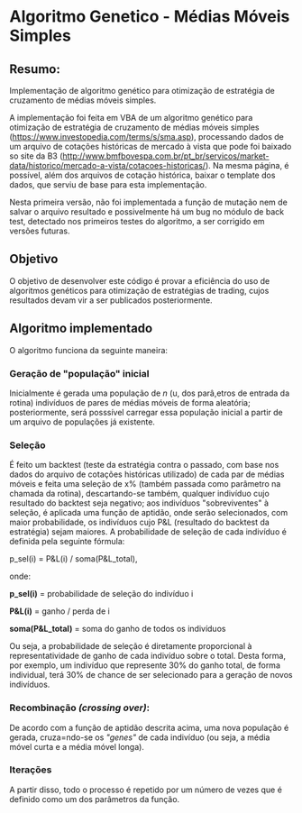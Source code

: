 # Algoritmo Genetico - Médias Móveis Simples

## Resumo:
Implementação de algoritmo genético para otimização de estratégia de cruzamento de médias móveis simples.

A implementação foi feita em VBA de um algoritmo genético para otimização de estratégia de cruzamento de médias móveis simples (https://www.investopedia.com/terms/s/sma.asp), processando dados de um arquivo de cotações históricas de mercado à vista que pode foi baixado so site da B3 (http://www.bmfbovespa.com.br/pt_br/servicos/market-data/historico/mercado-a-vista/cotacoes-historicas/). Na mesma página, é possível, além dos arquivos de cotação histórica, baixar o template dos dados, que serviu de base para esta implementação.

Nesta primeira versão, não foi implementada a função de mutação nem de salvar o arquivo resultado e possivelmente há um bug no módulo de back test, detectado nos primeiros testes do algoritmo, a ser corrigido em versões futuras.

## Objetivo
O objetivo de desenvolver este código é provar a eficiência do uso de algoritmos genéticos para otimização de estratégias de trading, cujos resultados devam vir a ser publicados posteriormente.

## Algoritmo implementado
O algoritmo funciona da seguinte maneira: 

### Geração de "população" inicial
Inicialmente é gerada uma população de <i>n</i> (u, dos parâ,etros de entrada da rotina) indivíduos de pares de médias móveis de forma aleatória; posteriormente, será posssível carregar essa população inicial a partir de um arquivo de populações já existente.

### Seleção
É feito um backtest (teste da estratégia contra o passado, com base nos dados do arquivo de cotações históricas utilizado) de cada par de médias móveis e feita uma seleção de x% (também passada como parâmetro na chamada da rotina), descartando-se também, qualquer indivíduo cujo resultado do backtest seja negativo; aos indivíduos "sobreviventes" à seleção, é aplicada uma função de aptidão, onde serão selecionados, com maior probabilidade, os indivíduos cujo P&L (resultado do backtest da estratégia) sejam maiores. A probabilidade de seleção de cada indivíduo é definida pela seguinte fórmula:

p_sel(i) = P&L(i) / soma(P&L_total),

<p>onde:</p>
<p><b>p_sel(i)</b> = probabilidade de seleção do indivíduo i</p>
<p><b>P&L(i)</b> = ganho / perda de i</p>
<p><b>soma(P&L_total)</b> = soma do ganho de todos os indivíduos</p>



Ou seja, a probabilidade de seleção é diretamente proporcional à representatividade de ganho de cada indivíduo sobre o total. Desta forma, por exemplo, um indivíduo que represente 30% do ganho total, de forma individual, terá 30% de chance de ser selecionado para a geração de novos indivíduos.

### Recombinação <i>(crossing over)</i>:
De acordo com a função de aptidão descrita acima, uma nova população é gerada, cruza=ndo-se os <i>"genes"</i> de cada indivíduo (ou seja, a média móvel curta e a média móvel longa).

### Iterações
A partir disso, todo o processo é repetido por um número de vezes que é definido como um dos parâmetros da função.
